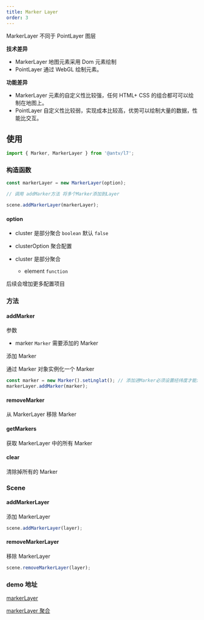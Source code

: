 ```yaml
---
title: Marker Layer
order: 3
---
```


MarkerLayer 不同于 PointLayer 图层

**技术差异**

- MarkerLayer 地图元素采用 Dom 元素绘制
- PointLayer 通过 WebGL 绘制元素。

**功能差异**

- MarkerLayer 元素的自定义性比较强，任何 HTML+ CSS 的组合都可可以绘制在地图上。
- PointLayer 自定义性比较弱，实现成本比较高，优势可以绘制大量的数据，性能比交互。

## 使用

```javascript
import { Marker, MarkerLayer } from '@antv/l7';
```

### 构造函数

```javascript
const markerLayer = new MarkerLayer(option);

// 调用 addMarker方法 将多个Marker添加到Layer

scene.addMarkerLayer(markerLayer);
```

#### option

- cluster 是部分聚合 `boolean` 默认 `false`

- clusterOption 聚合配置
- cluster 是部分聚合
  - element `function`

后续会增加更多配置项目

### 方法

#### addMarker

参数

- marker `Marker` 需要添加的 Marker

添加 Marker

通过 Marker 对象实例化一个 Marker

```javascript
const marker = new Marker().setLnglat(); // 添加进Marker必须设置经纬度才能添加
markerLayer.addMarker(marker);
```

#### removeMarker

从 MarkerLayer 移除 Marker

#### getMarkers

获取 MarkerLayer 中的所有 Marker

#### clear

清除掉所有的 Marker

####

### Scene

#### addMarkerLayer

添加 MarkerLayer

```javascript
scene.addMarkerLayer(layer);
```

#### removeMarkerLayer

移除 MarkerLayer

```javascript
scene.removeMarkerLayer(layer);
```

### demo 地址

[markerLayer ](../../../examples/point/marker#markerlayer)

[markerLayer 聚合](../../../examples/point/marker#clustermarker)
